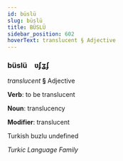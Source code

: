 ```yaml
---
id: büslü
slug: büslü
title: BÜSLÜ
sidebar_position: 602
hoverText: translucent § Adjective
---
```


### büslü&emsp;<span kind="abugida">ʋ́ʄʓʄ</span>

*translucent* **§** Adjective

**Verb**: to be translucent

**Noun**: translucency

**Modifier**: translucent

Turkish buzlu undefined

*Turkic Language Family*